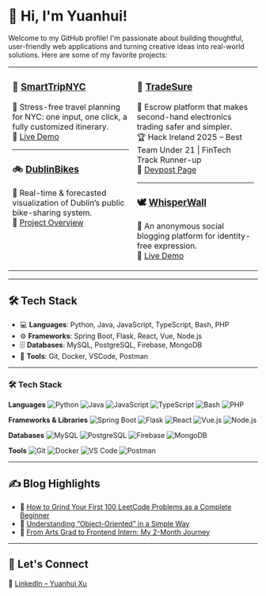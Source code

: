 # 👋 Hi, I'm Yuanhui!

Welcome to my GitHub profile! I'm passionate about building thoughtful, user-friendly web applications and turning creative ideas into real-world solutions. Here are some of my favorite projects:

<table>
  <tr>
    <td width="50%" valign="top">

### 🗽 [SmartTripNYC](https://github.com/imyuanhui/COMP47360)  
🧳 Stress-free travel planning for NYC: one input, one click, a fully customized itinerary.  
🔗 [Live Demo](https://smarttrip.duckdns.org/)

---

### 🚲 [DublinBikes](https://github.com/imyuanhui/comp30830-group4)  
📍 Real-time & forecasted visualization of Dublin’s public bike-sharing system.  
🔗 [Project Overview](https://drive.google.com/file/d/1PkvOQU6m2fmazRwlxgVWh0_8SxZSFpqd/view)

</td>
<td width="50%" valign="top">

### 🔐 [TradeSure](https://github.com/samennis1/Team8)  
💼 Escrow platform that makes second-hand electronics trading safer and simpler.  
🏆 Hack Ireland 2025 – Best Team Under 21 | FinTech Track Runner-up  
🔗 [Devpost Page](https://devpost.com/software/hackireland-2025-team-8-tradesure?ref_content=my-projects-tab&ref_feature=my_projects)

---

### 🕊️ [WhisperWall](https://github.com/imyuanhui/WhisperWall)  
💬 An anonymous social blogging platform for identity-free expression.  
🔗 [Live Demo](https://whisperwall-d2ry.onrender.com/)

</td>
  </tr>
</table>

---

## 🛠 Tech Stack

- 💻 **Languages**: Python, Java, JavaScript, TypeScript, Bash, PHP  
- ⚙️ **Frameworks**: Spring Boot, Flask, React, Vue, Node.js  
- 🗄 **Databases**: MySQL, PostgreSQL, Firebase, MongoDB  
- 🧰 **Tools**: Git, Docker, VSCode, Postman

---

### 🛠 Tech Stack

**Languages**
![Python](https://img.shields.io/badge/Python-3776AB?style=flat\&logo=python\&logoColor=white)
![Java](https://img.shields.io/badge/Java-007396?style=flat\&logo=java\&logoColor=white)
![JavaScript](https://img.shields.io/badge/JavaScript-F7DF1E?style=flat\&logo=javascript\&logoColor=black)
![TypeScript](https://img.shields.io/badge/TypeScript-3178C6?style=flat\&logo=typescript\&logoColor=white)
![Bash](https://img.shields.io/badge/Bash-4EAA25?style=flat\&logo=gnu-bash\&logoColor=white)
![PHP](https://img.shields.io/badge/PHP-777BB4?style=flat\&logo=php\&logoColor=white)

**Frameworks & Libraries**
![Spring Boot](https://img.shields.io/badge/Spring_Boot-6DB33F?style=flat\&logo=spring-boot\&logoColor=white)
![Flask](https://img.shields.io/badge/Flask-000000?style=flat\&logo=flask\&logoColor=white)
![React](https://img.shields.io/badge/React-20232A?style=flat\&logo=react\&logoColor=61DAFB)
![Vue.js](https://img.shields.io/badge/Vue.js-35495E?style=flat\&logo=vue.js\&logoColor=4FC08D)
![Node.js](https://img.shields.io/badge/Node.js-339933?style=flat\&logo=node.js\&logoColor=white)

**Databases**
![MySQL](https://img.shields.io/badge/MySQL-4479A1?style=flat\&logo=mysql\&logoColor=white)
![PostgreSQL](https://img.shields.io/badge/PostgreSQL-4169E1?style=flat\&logo=postgresql\&logoColor=white)
![Firebase](https://img.shields.io/badge/Firebase-FFCA28?style=flat\&logo=firebase\&logoColor=black)
![MongoDB](https://img.shields.io/badge/MongoDB-47A248?style=flat\&logo=mongodb\&logoColor=white)

**Tools**
![Git](https://img.shields.io/badge/Git-F05032?style=flat\&logo=git\&logoColor=white)
![Docker](https://img.shields.io/badge/Docker-2496ED?style=flat\&logo=docker\&logoColor=white)
![VS Code](https://img.shields.io/badge/VS_Code-007ACC?style=flat\&logo=visual-studio-code\&logoColor=white)
![Postman](https://img.shields.io/badge/Postman-FF6C37?style=flat\&logo=postman\&logoColor=white)

---

## ✍️ Blog Highlights

- 🧠 [How to Grind Your First 100 LeetCode Problems as a Complete Beginner](https://medium.com/@xuyuanhui37/how-to-grind-your-first-100-leetcode-problems-as-a-complete-beginner-c0bdd3949e69)  
- 🧱 [Understanding “Object-Oriented” in a Simple Way](https://medium.com/@xuyuanhui37/understanding-object-oriented-in-a-simple-way-ffde47c2b5a5)  
- 🌱 [From Arts Grad to Frontend Intern: My 2-Month Journey](https://medium.com/@xuyuanhui37/from-arts-grad-to-frontend-intern-my-2-month-journey-3b2e565a0f9f)

---

## 🤝 Let's Connect

🔗 [LinkedIn – Yuanhui Xu](https://www.linkedin.com/in/yuanhui-xu-6679b528b/)

